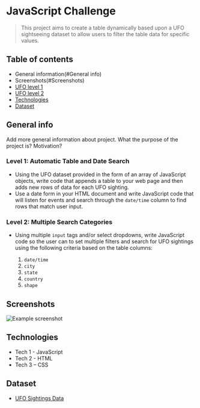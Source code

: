 # JavaScript Challenge

> This project aims to create a table dynamically based upon a UFO sightseeing dataset to allow users to filter the table data for specific values.

## Table of contents
* General information(#General info)
* Screenshots(#Screenshots)
* [UFO level 1]( https://github.com/mcastl/javascript-challenge/tree/main/UFO-level-1)
* [UFO level 2]( https://github.com/mcastl/javascript-challenge/tree/main/UFO-level-2)
* [Technologies](#technologies)
* [Dataset](#Dataset)

## General info
Add more general information about project. What the purpose of the project is? Motivation?
### Level 1: Automatic Table and Date Search
* Using the UFO dataset provided in the form of an array of JavaScript objects, write code that appends a table to your web page and then adds new rows of data for each UFO sighting.
* Use a date form in your HTML document and write JavaScript code that will listen for events and search through the `date/time` column to find rows that match user input.

### Level 2: Multiple Search Categories 
* Using multiple `input` tags and/or select dropdowns, write JavaScript code so the user can to set multiple filters and search for UFO sightings using the following criteria based on the table columns:

  1. `date/time`
  2. `city`
  3. `state`
  4. `country`
  5. `shape`


## Screenshots
![Example screenshot](./img/screenshot.png)

## Technologies
* Tech 1 - JavaScript
* Tech 2 - HTML
* Tech 3 – CSS	

## Dataset
* [UFO Sightings Data]( https://github.com/mcastl/javascript-challenge/blob/main/UFO-level-2/static/js/data.js)
